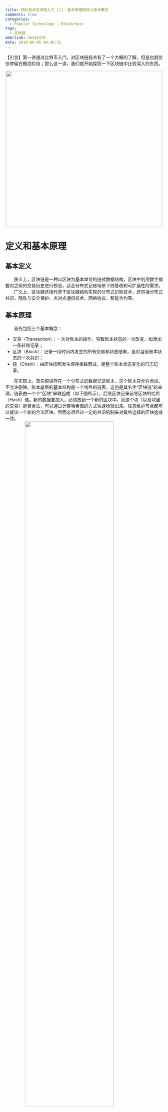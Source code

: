 ```yaml
---
title: 网红技术区块链入门（二）：基本原理和核心技术概览
comments: true
categories:
  - Popular Technology - Blockchain
tags:
  - 区块链
abbrlink: eb342410
date: 2018-06-05 08:46:15
---
```

【引言】第一讲通过比特币入门，对区块链技术有了一个大概的了解，但是也就仅仅停留在概念阶段；那么这一讲，我们就开始探究一下区块链中比较深入的东西。
<div align=center><img src="/img/2018-06-04-05.jpg" width="500"/></div>
<!-- more -->

# 定义和基本原理

## 基本定义
&emsp;&emsp;狭义上，区块链是一种以区块为基本单位的链式数据结构，区块中利用数字摘要对之前的交易历史进行校验，适合分布式记账场景下防篡改和可扩展性的需求。
&emsp;&emsp;广义上，区块链还指代基于区块链结构实现的分布式记账技术，还包括分布式共识、隐私与安全保护、点对点通信技术、网络协议、智能合约等。

## 基本原理
&emsp;&emsp;首先包括三个基本概念：
+ 交易（Transaction）：一次对账本的操作，导致账本状态的一次改变，如添加一条转账记录；
+ 区块（Block）：记录一段时间内发生的所有交易和状态结果，是对当前账本状态的一次共识；
+ 链（Chain）：由区块按照发生顺序串联而成，是整个账本状态变化的日志记录。

&emsp;&emsp;在实现上，首先假设存在一个分布式的数据记录账本，这个账本只允许添加、不允许删除。账本底层的基本结构是一个线性的链表，这也是其名字“区块链”的来源。链表由一个个“区块”串联组成（如下图所示），后继区块记录前导区块的哈希（Hash）值。新的数据要加入，必须放到一个新的区块中。而这个块（以及块里的交易）是否合法，可以通过计算哈希值的方式快速检验出来。任意维护节点都可以提议一个新的合法区块，然而必须经过一定的共识机制来对最终选择的区块达成一致。
<img style="clear: both;display: block;margin:auto;" src="/img/2018-06-05-04.jpg" width="75%">

# 区块链的分类
根据参与者的不同，可以分为公有（Public）链、联盟（Consortium）链和私有（Private）链。
+ 公有链，顾名思义，任何人都可以参与使用和维护，典型的如比特币区块链，信息是完全公开的。
+ 如果进一步引入许可机制，可以实现私有链和联盟链两种类型。
 + 私有链，由集中管理者进行管理限制，只有内部少数人可以使用，信息不公开。
 + 联盟链，介于公有链和私有链两者之间，由若干组织一起合作维护一条区块链，该区块链的使用必须是带有权限的限制访问，相关信息会得到保护，典型如供应链机构或银行联盟。
 
# 区块链认识误区
&emsp;&emsp; 区块链不等于比特币。虽说区块链的基本思想诞生于比特币的设计中，但发展到今日，比特币和区块链已经俨然成为了两个不太相关的技术。前者更侧重从数字货币角度发掘比特币的实验性意义；后者则从技术层面探讨和研究可能带来的商业系统价值，试图在更多的场景下释放智能合约和分布式账本带来的科技潜力。
&emsp;&emsp; 区块链不等于数据库。虽然区块链也可以用来存储数据，但它要解决的核心问题是多方的互信问题。单纯从存储数据角度，它的效率可能不高，笔者也不推荐把大量的原始数据放到区块链系统上。当然，现在已有的区块链系统中，数据库相关的技术十分关键，直接决定了区块链系统的吞吐性能。

# 区块链技术的6大核心算法

## 拜占庭协定
&emsp;&emsp;拜占庭的故事大概是这么说的：拜占庭帝国拥有巨大的财富，周围10个邻邦垂诞已久，但拜占庭高墙耸立，固若金汤，没有一个单独的邻邦能够成功入侵。任何单个邻邦入侵的都会失败，同时也有可能自身被其他9个邻邦入侵。拜占庭帝国防御能力如此之强，至少要有十个邻邦中的一半以上同时进攻，才有可能攻破。然而，如果其中的一个或者几个邻邦本身答应好一起进攻，但实际过程出现背叛，那么入侵者可能都会被歼灭。于是每一方都小心行事，不敢轻易相信邻国。这就是拜占庭将军问题。
&emsp;&emsp;在这个分布式网络里：每个将军都有一份实时与其他将军同步的消息账本。账本里有每个将军的签名都是可以验证身份的。如果有哪些消息不一致，可以知道消息不一致的是哪些将军。尽管有消息不一致的，只要超过半数同意进攻，少数服从多数，共识达成。
&emsp;&emsp;由此，在一个分布式的系统中，尽管有坏人，坏人可以做任意事情(不受protocol限制)，比如不响应、发送错误信息、对不同节点发送不同决定、不同错误节点联合起来干坏事等等。但是，只要大多数人是好人，就完全有可能去中心化地实现共识

## 非对称加密技术
&emsp;&emsp;在上述拜占庭协定中，如果10个将军中的几个同时发起消息，势必会造成系统的混乱，造成各说各的攻击时间方案，行动难以一致。谁都可以发起进攻的信息，但由谁来发出呢?其实这只要加入一个成本就可以了，即：一段时间内只有一个节点可以传播信息。当某个节点发出统一进攻的消息后，各个节点收到发起者的消息必须签名盖章，确认各自的身份。
&emsp;&emsp;在如今看来，非对称加密技术完全可以解决这个签名问题。非对称加密算法的加密和解密使用不同的两个密钥.这两个密钥就是我们经常听到的”公钥”和”私钥”。公钥和私钥一般成对出现, 如果消息使用公钥加密,那么需要该公钥对应的私钥才能解密; 同样，如果消息使用私钥加密,那么需要该私钥对应的公钥才能解密。

## 容错问题
&emsp;&emsp;我们假设在此网络中，消息可能会丢失、损坏、延迟、重复发送，并且接受的顺序与发送的顺序不一致。此外，节点的行为可以是任意的：可以随时加入、退出网络，可以丢弃消息、伪造消息、停止工作等，还可能发生各种人为或非人为的故障。我们的算法对由共识节点组成的共识系统，提供的容错能力，这种容错能力同时包含安全性和可用性，并适用于任何网络环境。

## Paxos 算法(一致性算法)
&emsp;&emsp;在分布式系统中，一致性(Consistency，早期也叫 Agreement)是指对于系统中的多个服务节点，给定一系列操作，在协议（往往通过某种共识算法）保障下，试图使得它们对处理结果达成某种程度的一致。如果分布式系统能实现“一致”，对外就可以呈现为一个功能正常的，且性能和稳定性都要好很
多的“虚处理节点”。
> 注意：一致性并不代表结果正确与否，而是系统对外呈现的状态一致与否，例如，所有节点都达成失败状态也是一种一致。

&emsp;&emsp;理想的分布式系统一致性应该满足以下几点：
+ 可终止性（Termination）：一致的结果在有限时间内能完成；在计算机系统中，这个不是问题，因为这是计算机系统可以被使用的前提
+ 共识性（Consensus）：不同节点最终完成决策的结果应该相同；核心在于需要把两件事情进行排序，而且这个顺序还得是大家都认可的。
+ 合法性（Validity）：决策的结果必须是其它进程提出的提案；也就是达成的结果必须是节点执行操作的结果（不能自以为）。

&emsp;&emsp;Paxos算法解决的问题是一个分布式系统如何就某个值(决议)达成一致。一个典型的场景是，在一个分布式数据库系统中，如果各节点的初始状态一致，每个节点都执行相同的操作序列，那么他们最后能得到一个一致的状态。为保证每个节点执行相同的命令序列，需要在每一条指令上执行一个“一致性算法”以保证每个节点看到的指令一致。一个通用的一致性算法可以应用在许多场景中，是分布式计算中的重要问题。 节点通信存在两种模型：共享内存和消息传递。Paxos算法就是一种基于消息传递模型的一致性算法。

## 共识机制
&emsp;&emsp;区块链共识算法主要是工作量证明和权益证明。拿比特币来说，其实从技术角度来看可以把PoW看做重复使用的Hashcash，生成工作量证明在概率上来说是一个随机的过程。开采新的机密货币，生成区块时，必须得到所有参与者的同意，那矿工必须得到区块中所有数据的PoW工作证明。与此同时矿工还要时时观察调整这项工作的难度，因为对网络要求是平均每10分钟生成一个区块。

## 分布式存储
&emsp;&emsp;分布式存储是一种数据存储技术，通过网络使用每台机器上的磁盘空间，并将这些分散的存储资源构成一个虚拟的存储设备，数据分散的存储在网络中的各个角落。所以，分布式存储技术并不是每台电脑都存放完整的数据，而是把数据切割后存放在不同的电脑里。就像存放100个鸡蛋，不是放在同一个篮子里，而是分开放在不同的地方，加起来的总和是100个。
